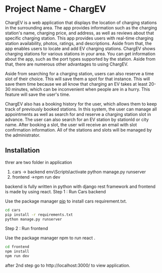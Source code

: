 # Project Name - ChargEV

ChargEV is a web application that displays the location of charging stations in the surrounding
area. The app provides information such as the charging station's name, charging price, and 
address, as well as reviews about that specific charging station. This app provides users with 
real-time charging station availability, photos, ratings, and descriptions.
Aside from that, the app enables users to locate and add EV charging stations. ChargEV shows 
charging stations for various stations in your area. You can get information about the app, such 
as the port types supported by the station. Aside from that, there are numerous other advantages 
to using ChargEV.

Aside from searching for a charging station, users can also reserve a time slot of their choice. 
This will save them a spot for that instance. This will save them time because we all know that 
charging an EV takes at least 20-30 minutes, which can be inconvenient when people are in a 
hurry. This feature will save the user's time.

ChargEV also has a booking history for the user, which allows them to keep track of previously 
booked stations. In this system, the user can manage all appointments as well as search for and 
reserve a charging station slot in advance. The user can also search for an EV station by stationId 
or city name. After booking a slot, the user will receive an email with slot confirmation 
information. All of the stations and slots will be managed by the administrator.


## Installation
threr are two folder in application 
1. cars -> backend
env\Scripts\activate
python manage.py runserver
2. frontend ->npm run dev

backend is fully written in python with django rest framework and frontend is made by using react.
Step 1 : Run Cars backend

Use the package manager [pip](https://pip.pypa.io/en/stable/) to install cars requirement.txt.
```bash
cd cars
pip install -r requirements.txt
python manage.py runserver
```
Step 2 : Run frontend 

Use the package manager npm to run react .
```bash
cd frontend
npm install
npm run dev
```
after 2nd step go to http://localhost:3000/ to view application.
